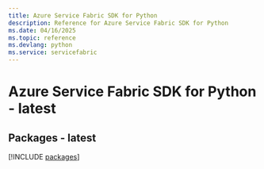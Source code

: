 ```yaml
---
title: Azure Service Fabric SDK for Python
description: Reference for Azure Service Fabric SDK for Python
ms.date: 04/16/2025
ms.topic: reference
ms.devlang: python
ms.service: servicefabric
---
```

# Azure Service Fabric SDK for Python - latest
## Packages - latest
[!INCLUDE [packages](service-fabric-index.md)]